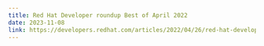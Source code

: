 ```yaml
---
title: Red Hat Developer roundup Best of April 2022
date: 2023-11-08
link: https://developers.redhat.com/articles/2022/04/26/red-hat-developer-roundup-best-april-2022#
---
```

